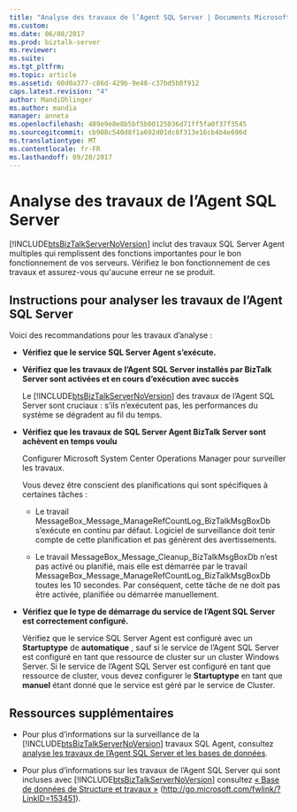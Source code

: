 ```yaml
---
title: "Analyse des travaux de l’Agent SQL Server | Documents Microsoft"
ms.custom: 
ms.date: 06/08/2017
ms.prod: biztalk-server
ms.reviewer: 
ms.suite: 
ms.tgt_pltfrm: 
ms.topic: article
ms.assetid: 60d0a377-c86d-429b-9e48-c37bd5b0f912
caps.latest.revision: "4"
author: MandiOhlinger
ms.author: mandia
manager: anneta
ms.openlocfilehash: 489e9e8e8b5bf5b00125036d71ff5fa0f37f3545
ms.sourcegitcommit: cb908c540d8f1a692d01dc8f313e16cb4b4e696d
ms.translationtype: MT
ms.contentlocale: fr-FR
ms.lasthandoff: 09/20/2017
---
```

# <a name="monitoring-sql-server-agent-jobs"></a>Analyse des travaux de l’Agent SQL Server
[!INCLUDE[btsBizTalkServerNoVersion](../includes/btsbiztalkservernoversion-md.md)] inclut des travaux SQL Server Agent multiples qui remplissent des fonctions importantes pour le bon fonctionnement de vos serveurs. Vérifiez le bon fonctionnement de ces travaux et assurez-vous qu'aucune erreur ne se produit.  
  
## <a name="guidelines-for-monitoring-the-sql-server-agent-jobs"></a>Instructions pour analyser les travaux de l’Agent SQL Server  
 Voici des recommandations pour les travaux d’analyse :  
  
-   **Vérifiez que le service SQL Server Agent s’exécute.**  
  
-   **Vérifiez que les travaux de l’Agent SQL Server installés par BizTalk Server sont activées et en cours d’exécution avec succès**  
  
     Le [!INCLUDE[btsBizTalkServerNoVersion](../includes/btsbiztalkservernoversion-md.md)] des travaux de l’Agent SQL Server sont cruciaux : s’ils n’exécutent pas, les performances du système se dégradent au fil du temps.  
  
-   **Vérifiez que les travaux de SQL Server Agent BizTalk Server sont achèvent en temps voulu**  
  
     Configurer Microsoft System Center Operations Manager pour surveiller les travaux.  
  
     Vous devez être conscient des planifications qui sont spécifiques à certaines tâches :  
  
    -   Le travail MessageBox_Message_ManageRefCountLog_BizTalkMsgBoxDb s’exécute en continu par défaut. Logiciel de surveillance doit tenir compte de cette planification et pas génèrent des avertissements.  
  
    -   Le travail MessageBox_Message_Cleanup_BizTalkMsgBoxDb n’est pas activé ou planifié, mais elle est démarrée par le travail MessageBox_Message_ManageRefCountLog_BizTalkMsgBoxDb toutes les 10 secondes. Par conséquent, cette tâche de ne doit pas être activée, planifiée ou démarrée manuellement.  
  
-   **Vérifiez que le type de démarrage du service de l’Agent SQL Server est correctement configuré.**  
  
     Vérifiez que le service SQL Server Agent est configuré avec un **Startuptype** de **automatique** , sauf si le service de l’Agent SQL Server est configuré en tant que ressource de cluster sur un cluster Windows Server. Si le service de l’Agent SQL Server est configuré en tant que ressource de cluster, vous devez configurer le **Startuptype** en tant que **manuel** étant donné que le service est géré par le service de Cluster.  
  
## <a name="additional-resources"></a>Ressources supplémentaires  
  
-   Pour plus d’informations sur la surveillance de la [!INCLUDE[btsBizTalkServerNoVersion](../includes/btsbiztalkservernoversion-md.md)] travaux SQL Agent, consultez [analyse les travaux de l’Agent SQL Server et les bases de données](../technical-guides/monitoring-sql-server-agent-jobs-and-databases.md).  
  
-   Pour plus d’informations sur les travaux de l’Agent SQL Server qui sont incluses avec [!INCLUDE[btsBizTalkServerNoVersion](../includes/btsbiztalkservernoversion-md.md)] consultez [« Base de données de Structure et travaux »](http://go.microsoft.com/fwlink/?LinkID=153451) (http://go.microsoft.com/fwlink/?LinkID=153451).
